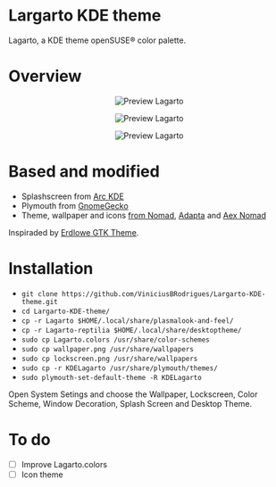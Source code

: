 # Largarto KDE theme
Lagarto, a KDE theme openSUSE® color palette. 

# Overview
<p align="center">
  <img src="https://s10.postimg.org/dvqid79sp/splash.png" alt="Preview Lagarto"/>
</p>

<p align="center">
  <img src="https://s10.postimg.org/6j8pbs9i1/Sem_t_tulo.png" alt="Preview Lagarto"/>
</p>

<p align="center">
  <img src="https://s10.postimg.org/s5npsuxsp/Sem_t_tulo1.png" alt="Preview Lagarto"/>
</p>

# Based and modified
- Splashscreen from [Arc KDE](https://github.com/PapirusDevelopmentTeam/arc-kde)
- Plymouth from [GnomeGecko](https://plus.google.com/u/0/111682190684743279128/posts/6UjfioLwYeh?cfem=1)
- Theme, wallpaper and icons [from Nomad](https://github.com/nomad-desktop/nomad-plasma-look-and-feel), [Adapta](https://github.com/adapta-project) and [Aex Nomad](https://github.com/Madkita/Plasma-Themes/tree/master/Aex%20Nomad)

Inspiraded by [Erdlowe GTK Theme](https://github.com/DarthWound/erdlowe-gtk-theme).

# Installation

- ```git clone https://github.com/ViniciusBRodrigues/Largarto-KDE-theme.git```
- ```cd Largarto-KDE-theme/```
- ```cp -r Lagarto $HOME/.local/share/plasmalook-and-feel/```
- ```cp -r Lagarto-reptilia $HOME/.local/share/desktoptheme/```
- ```sudo cp Lagarto.colors /usr/share/color-schemes```
- ```sudo cp wallpaper.png /usr/share/wallpapers```
- ```sudo cp lockscreen.png /usr/share/wallpapers```
- ```sudo cp -r KDELagarto /usr/share/plymouth/themes/```
- ```sudo plymouth-set-default-theme -R KDELagarto```

Open System Setings and choose the Wallpaper, Lockscreen, Color Scheme, Window Decoration, Splash Screen and Desktop Theme.

# To do

- [ ] Improve Lagarto.colors
- [ ] Icon theme
